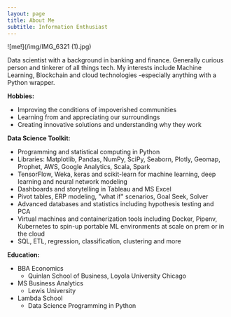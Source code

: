 ```yaml
---
layout: page
title: About Me
subtitle: Information Enthusiast
---
```

![me!](/img/IMG_6321 (1).jpg)

Data scientist with a background in banking and finance. Generally curious person and tinkerer of all things tech. My interests include Machine Learning, Blockchain and cloud technologies -especially anything with a Python wrapper. 

**Hobbies:**
- Improving the conditions of impoverished communities
- Learning from and appreciating our surroundings
- Creating innovative solutions and understanding why they work

**Data Science Toolkit:**
- Programming and statistical computing in Python
- Libraries: Matplotlib, Pandas, NumPy, SciPy, Seaborn, Plotly, Geomap, Prophet, AWS, Google Analytics,  Scala, Spark
- TensorFlow, Weka, keras and scikit-learn for machine learning, deep learning and neural network modeling
- Dashboards and storytelling in Tableau and MS Excel 
- Pivot tables, ERP modeling, "what if" scenarios, Goal Seek, Solver
- Advanced databases and statistics including hypothesis testing and PCA 
- Virtual machines and containerization tools including Docker, Pipenv, Kubernetes to spin-up portable ML environments at scale on prem or in the cloud
- SQL, ETL, regression, classification, clustering and more

**Education:**
- BBA Economics
    - Quinlan School of Business, Loyola University Chicago
- MS Business Analytics 
    - Lewis University
- Lambda School 
    - Data Science Programming in Python
